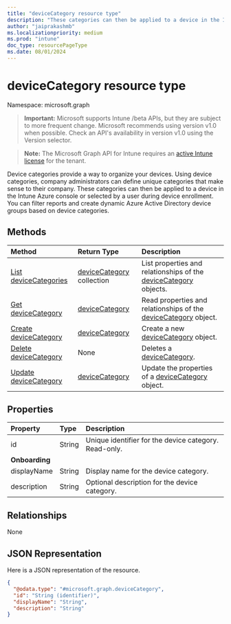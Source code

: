 ```yaml
---
title: "deviceCategory resource type"
description: "These categories can then be applied to a device in the Intune Azure console or selected by a user during device enrollment. You can filter reports and create dynamic Azure Active Directory device groups based on device categories."
author: "jaiprakashmb"
ms.localizationpriority: medium
ms.prod: "intune"
doc_type: resourcePageType
ms.date: 08/01/2024
---
```


# deviceCategory resource type

Namespace: microsoft.graph

> **Important:** Microsoft supports Intune /beta APIs, but they are subject to more frequent change. Microsoft recommends using version v1.0 when possible. Check an API's availability in version v1.0 using the Version selector.

> **Note:** The Microsoft Graph API for Intune requires an [active Intune license](https://go.microsoft.com/fwlink/?linkid=839381) for the tenant.

Device categories provide a way to organize your devices. Using device categories, company administrators can define unique categories that make sense to their company. These categories can then be applied to a device in the Intune Azure console or selected by a user during device enrollment. You can filter reports and create dynamic Azure Active Directory device groups based on device categories.

## Methods
|Method|Return Type|Description|
|:---|:---|:---|
|[List deviceCategories](../api/intune-shared-devicecategory-list.md)|[deviceCategory](../resources/intune-shared-devicecategory.md) collection|List properties and relationships of the [deviceCategory](../resources/intune-shared-devicecategory.md) objects.|
|[Get deviceCategory](../api/intune-shared-devicecategory-get.md)|[deviceCategory](../resources/intune-shared-devicecategory.md)|Read properties and relationships of the [deviceCategory](../resources/intune-shared-devicecategory.md) object.|
|[Create deviceCategory](../api/intune-shared-devicecategory-create.md)|[deviceCategory](../resources/intune-shared-devicecategory.md)|Create a new [deviceCategory](../resources/intune-shared-devicecategory.md) object.|
|[Delete deviceCategory](../api/intune-shared-devicecategory-delete.md)|None|Deletes a [deviceCategory](../resources/intune-shared-devicecategory.md).|
|[Update deviceCategory](../api/intune-shared-devicecategory-update.md)|[deviceCategory](../resources/intune-shared-devicecategory.md)|Update the properties of a [deviceCategory](../resources/intune-shared-devicecategory.md) object.|

## Properties
|Property|Type|Description|
|:---|:---|:---|
|id|String|Unique identifier for the device category. Read-only.|
|**Onboarding**|
|displayName|String|Display name for the device category.|
|description|String|Optional description for the device category.|

## Relationships
None

## JSON Representation
Here is a JSON representation of the resource.
<!-- {
  "blockType": "resource",
  "keyProperty": "id",
  "@odata.type": "microsoft.graph.deviceCategory"
}
-->
``` json
{
  "@odata.type": "#microsoft.graph.deviceCategory",
  "id": "String (identifier)",
  "displayName": "String",
  "description": "String"
}
```
